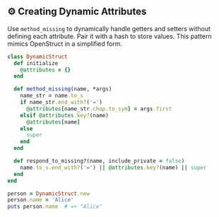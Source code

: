 ## ⚙️ Creating Dynamic Attributes

Use `method_missing` to dynamically handle getters and setters without defining each attribute. Pair it with a hash to store values. This pattern mimics OpenStruct in a simplified form.

```ruby
class DynamicStruct
  def initialize
    @attributes = {}
  end

  def method_missing(name, *args)
    name_str = name.to_s
    if name_str.end_with?('=')
      @attributes[name_str.chop.to_sym] = args.first
    elsif @attributes.key?(name)
      @attributes[name]
    else
      super
    end
  end

  def respond_to_missing?(name, include_private = false)
    name.to_s.end_with?('=') || @attributes.key?(name) || super
  end
end

person = DynamicStruct.new
person.name = 'Alice'
puts person.name  # => "Alice"
```